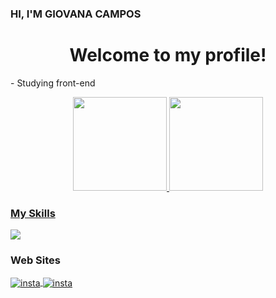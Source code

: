 ###  HI, I'M GIOVANA CAMPOS
<div align="center">
 <h1> Welcome to my profile!</h1>
</div>
 <p> - Studying front-end</p>

<div align="center">
  <a href="https://github.com/ProjectCampos">
  <img height="150em"src="https://github-readme-stats.vercel.app/api?username=ProjectCampos&showicons=true&theme=buefy&include_all_commits=true&count_private-true"/>
  <img height="150em" src="https://github-readme-stats.vercel.app/api/top-langs/?username=ProjectCampos&layout=compact&langs_count=7&theme=buefy"/>
</div>

 <h3> My Skills </h3>
  <a href="https://skillicons.dev">
    <img src="https://skillicons.dev/icons?i=js,html,css,cs,php" />
  </a>
<h3> Web Sites </h3>
 <div>
 <a href="https://instagram.com/campoxg"><img align="center" alt="insta" src="https://img.shields.io/badge/Instagram-E4405F?style=for-the-badge&logo=instagram&logoColor=white"> 
 </a>
 </a>
   <a href="https://www.google.com/giovanacampos3103@gmail.com"><img align="center" alt="insta" src="https://img.shields.io/badge/Gmail-D14836?style=for-the-badge&logo=gmail&logoColor=white"> 
 </a>
</div>
  
 
